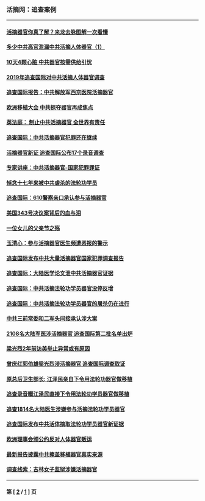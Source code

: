 ### 活摘网：追查案例
---
#### [活摘器官你真了解？来龙去脉图解一次看懂](../../pages/nf5880/n13013820.md?08040430) 
#### [多少中共高官泄漏中共活摘人体器官（1）](../../pages/nf5880/n12671234.md?08040430) 
#### [10天4颗心脏 中共器官按需供给引忧](../../pages/nf5880/n12326366.md?08040430) 
#### [2019年追查国际对中共活摘人体器官调查](../../pages/nf5880/n11917733.md?08040430) 
#### [追查国际报告：中共解放军西京医院活摘器官](../../pages/nf5880/n11838359.md?08040430) 
#### [欧洲移植大会 中共掠夺器官再成焦点](../../pages/nf5880/n11538883.md?08040430) 
#### [英法庭： 制止中共活摘器官 全世界有责任](../../pages/nf5880/n11330691.md?08040430) 
#### [追查国际：中共活摘器官犯罪还在继续](../../pages/nf5880/n11218301.md?08040430) 
#### [活摘器官新证 追查国际公布17个录音调查](../../pages/nf5880/n10897744.md?08040430) 
#### [专家讲座：中共活摘器官-国家犯罪罪证](../../pages/nf5880/n8828153.md?08040430) 
#### [悼念十七年来被中共虐杀的法轮功学员](../../pages/nf5880/n8124823.md?08040430) 
#### [追查国际：610警察亲口承认参与活摘器官](../../pages/nf5880/n8109067.md?08040430) 
#### [美国343号决议案背后的血与泪](../../pages/nf5880/n8020684.md?08040430) 
#### [一位女儿的父亲节之殇](../../pages/nf5880/n8014122.md?08040430) 
#### [玉清心：参与活摘器官医生频遭恶报的警示](../../pages/nf5880/n4637546.md?08040430) 
#### [追查国际发布中共大量活摘器官国家犯罪调查报告](../../pages/nf5880/n4613428.md?08040430) 
#### [追查国际：大陆医学论文泄中共活摘器官证据](../../pages/nf5880/n4608794.md?08040430) 
#### [追查国际：中共活摘法轮功学员器官没停反增](../../pages/nf5880/n4584075.md?08040430) 
#### [追查国际：中共活摘法轮功学员器官的屠杀仍在进行](../../pages/nf5880/n4299154.md?08040430) 
#### [中共三前常委和二军头间接承认涉大案](../../pages/nf5880/n4286244.md?08040430) 
#### [2108名大陆军医涉活摘器官 追查国际第二批名单出炉](../../pages/nf5880/n4284769.md?08040430) 
#### [梁光烈2年前访美举止异常或有原因](../../pages/nf5880/n4279686.md?08040430) 
#### [曾庆红郭伯雄梁光烈涉活摘器官 追查国际调查取证](../../pages/nf5880/n4278462.md?08040430) 
#### [原总后卫生部长: 江泽民亲自下令用法轮功器官做移植](../../pages/nf5880/n4263864.md?08040430) 
#### [追查录音曝江泽民直接下令用法轮功学员器官做移植](../../pages/nf5880/n4261268.md?08040430) 
#### [追查1814名大陆医生涉嫌参与活摘法轮功学员器官](../../pages/nf5880/n4259055.md?08040430) 
#### [追查国际发布中共活体摘取法轮功学员器官新证据](../../pages/nf5880/n4258255.md?08040430) 
#### [欧洲理事会颁公约反对人体器官贩运](../../pages/nf5880/n4206955.md?08040430) 
#### [最新报告披露中共掩盖移植器官真实来源](../../pages/nf5880/n4140084.md?08040430) 
#### [调查线索：吉林女子监狱涉嫌活摘器官](../../pages/nf5880/n4044366.md?08040430) 

---
#### 第 [ [2](./2.md?08040430) / [1](./1.md?08040430) ] 页
